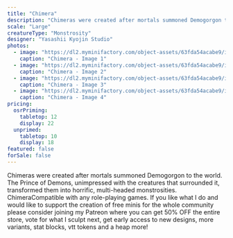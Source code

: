 ```yaml
---
title: "Chimera"
description: "Chimeras were created after mortals summoned Demogorgon to the world. The Prince of Demons, unimpressed with the creatures that surrounded it, transformed them into horrific, multi-headed monstrosities. ChimeraCompatible with any role-playing games. If you like what I do and would like to support the creation of free minis for the whole community please consider joining my Patreon where you can get 50% OFF the entire store, vote for what I sculpt next, get early access to new designs, more variants, stat blocks, vtt tokens and a heap more!"
scale: "Large"
creatureType: "Monstrosity"
designer: "Yasashii Kyojin Studio"
photos:
  - image: "https://dl2.myminifactory.com/object-assets/63fda54acabe9/images/720X720-chimera-01-a.jpg"
    caption: "Chimera - Image 1"
  - image: "https://dl2.myminifactory.com/object-assets/63fda54acabe9/images/720X720-chimera-01-scale.jpg"
    caption: "Chimera - Image 2"
  - image: "https://dl2.myminifactory.com/object-assets/63fda54acabe9/images/720X720-chimera-01-c.jpg"
    caption: "Chimera - Image 3"
  - image: "https://dl2.myminifactory.com/object-assets/63fda54acabe9/images/720X720-chimera-01-b.jpg"
    caption: "Chimera - Image 4"
pricing:
  osrPriming:
    tabletop: 12
    display: 22
  unprimed:
    tabletop: 10
    display: 18
featured: false
forSale: false
---
```


Chimeras were created after mortals summoned Demogorgon to the world. The Prince of Demons, unimpressed with the creatures that surrounded it, transformed them into horrific, multi-headed monstrosities. ChimeraCompatible with any role-playing games. If you like what I do and would like to support the creation of free minis for the whole community please consider joining my Patreon where you can get 50% OFF the entire store, vote for what I sculpt next, get early access to new designs, more variants, stat blocks, vtt tokens and a heap more!